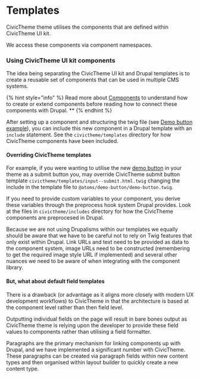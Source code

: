 # Templates

CivicTheme theme utilises the components that are defined within CivicTheme UI kit.

We access these components via component namespaces.

### Using CivicTheme UI kit components

The idea being separating the CivicTheme UI kit and Drupal templates is to create a reusable set of components that can be used in multiple CMS systems.

{% hint style="info" %}
Read more about [Components](../ui-kit/extending-components.md) to understand how to create or extend components before reading how to connect these components with Drupal. \*\*
{% endhint %}

After setting up a component and structuring the twig file (see [Demo button example](https://github.com/salsadigitalauorg/civictheme\_source/tree/develop/docroot/themes/contrib/civictheme/civictheme\_starter\_kit/components/01-atoms/demo-button)), you can include this new component in a Drupal template with an `include` statement. See the `civictheme/templates` directory for how CivicTheme components have been included.

#### Overriding CivicTheme templates

For example, if you were wanting to utilise the new [demo button](https://github.com/salsadigitalauorg/civictheme\_source/tree/develop/docroot/themes/contrib/civictheme/civictheme\_starter\_kit/components/01-atoms/demo-button) in your theme as a submit button you, may override CivicTheme submit button template `civictheme/templates/input--submit.html.twig` changing the include in the template file to `@atoms/demo-button/demo-button.twig`.

If you need to provide custom variables to your component, you derive these variables through the preprocess hook system Drupal provides. Look at the files in `civictheme/includes` directory for how the CivicTheme components are preprocesed in Drupal.

Because we are not using Drupalisms within our templates we equally should be aware that we have to be careful not to rely on Twig features that only exist within Drupal. Link URLs and text need to be provided as data to the component system, image URLs need to be constructed (remembering to get the required image style URL if implemented) and several other nuances we need to be aware of when integrating with the component library.

#### But, what about default field templates

There is a drawback (or advantage as it aligns more closely with modern UX development workflows) to CivicTheme in that the architecture is based at the component level rather than then field level.

Outputting individual fields on the page will result in bare bones output as CivicTheme theme is relying upon the developer to provide these field values to components rather than utilising a field formatter.

Paragraphs are the primary mechanism for linking components up with Drupal, and we have implemented a significant number with CivicTheme. These paragraphs can be created via paragraph fields within new content types and then organised within layout builder to quickly create a new content type.

